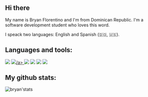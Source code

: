 
## Hi there 

My name is Bryan Florentino and I'm from Dominican Republic. I'm a software development student who loves this word.

I speack two languages: English and Spanish (:dominican_republic:, :us:).

## Languages and tools: 

<a href="https://icons8.com/icon/13441/python"><img src="https://img.icons8.com/color/48/000000/python--v1.png"/></a>
<a href="https://icons8.com/icon/9nLaR5KFGjN0/mysql-logo"><img src="https://img.icons8.com/fluency/48/000000/mysql-logo.png"/>/a>
<a href="https://icons8.com/icon/laYYF3dV0Iew/microsoft-sql-server"><img src="https://img.icons8.com/color/48/000000/microsoft-sql-server.png"/></a>
<a href="https://icons8.com/icon/20906/git"><img src="https://img.icons8.com/color/48/000000/git.png"/></a>
<a href="https://icons8.com/icon/12599/github"><img src="https://img.icons8.com/ios-filled/50/000000/github.png"/></a>
<a href="https://icons8.com/icon/0OQR1FYCuA9f/visual-studio-code-2019"><img src="https://img.icons8.com/fluency/48/000000/visual-studio-code-2019.png"/></a>
  
  
## My github stats:

![bryan'stats](https://github-readme-stats.vercel.app/api?username=bflorentino&show_icons=true&theme=dark)
